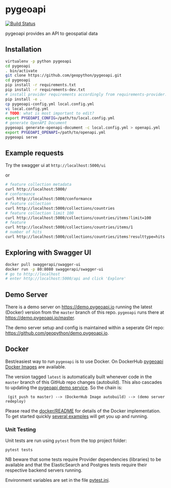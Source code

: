 # pygeoapi

[![Build Status](https://travis-ci.org/geopython/pygeoapi.png)](https://travis-ci.org/geopython/pygeoapi)

pygeoapi provides an API to geospatial data

## Installation

```bash
virtualenv -p python pygeoapi
cd pygeoapi
. bin/activate
git clone https://github.com/geopython/pygeoapi.git
cd pygeoapi
pip install -r requirements.txt
pip install -r requirements-dev.txt
# install provider requirements accordingly from requirements-provider.txt
pip install -e .
cp pygeoapi-config.yml local.config.yml
vi local.config.yml
# TODO: what is most important to edit?
export PYGEOAPI_CONFIG=/path/to/local.config.yml
# generate OpenAPI Document
pygeoapi generate-openapi-document -c local.config.yml > openapi.yml
export PYGEOAPI_OPENAPI=/path/to/openapi.yml
pygeoapi serve
```

## Example requests

Try the swagger ui at `http://localhost:5000/ui`

or

```bash
# feature collection metadata
curl http://localhost:5000/
# conformance
curl http://localhost:5000/conformance
# feature collection
curl http://localhost:5000/collections/countries
# feature collection limit 100
curl http://localhost:5000/collections/countries/items?limit=100
# feature
curl http://localhost:5000/collections/countries/items/1
# number of hits
curl http://localhost:5000/collections/countries/items?resulttype=hits

```

## Exploring with Swagger UI

```bash
docker pull swaggerapi/swagger-ui
docker run -p 80:8080 swaggerapi/swagger-ui
# go to http://localhost
# enter http://localhost:5000/api and click 'Explore'
```

## Demo Server

There is a demo server on https://demo.pygeoapi.io running the latest (Docker) version
from the `master` branch of this repo. `pygeoapi` runs there at https://demo.pygeoapi.io/master.

The demo server setup and config is maintained within a seperate GH repo:
https://github.com/geopython/demo.pygeoapi.io.

## Docker

Best/easiest way to run `pygeoapi` is to use Docker.
On DockerHub [pygeoapi Docker Images](https://cloud.docker.com/u/geopython/repository/docker/geopython/pygeoapi) 
are available.

The version tagged `latest` is automatically built whenever code 
in the `master` branch of this GitHub repo changes (autobuild). 
This also cascades to updating the [pygeoapi demo service](https://demo.pygeoapi.io/master).
So the chain is:
 
```
 (git push to master) --> (DockerHub Image autobuild) --> (demo server redeploy)

```

Please read the [docker/README](https://github.com/geopython/pygeoapi/blob/master/docker/README.md) for
details of the Docker implementation. To get started quickly 
[several examples](https://github.com/geopython/pygeoapi/blob/master/docker/examples) will get you up and running.

### Unit Testing 

Unit tests are run using `pytest` from the top project folder:

```
pytest tests
```

NB beware that some tests require Provider dependencies (libraries) to be available
and that the ElasticSearch and Postgres tests require their respective 
backend servers running.

Environment variables are set in the file [pytest.ini](pytest.ini).

